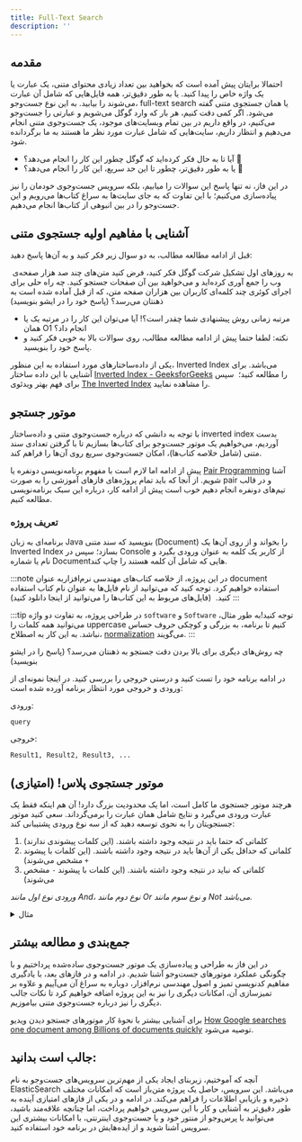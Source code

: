 ```yaml
---
title: Full-Text Search
description: ''
---
```


## مقدمه
احتمالا برایتان پیش آمده است که بخواهید بین تعداد زیادی محتوای متنی، یک عبارت یا یک واژه خاص را پیدا کنید. یا به طور دقیق‌تر، همه فایل‌هایی که شامل آن عبارت می‌شوند را بیابید.
به این نوع جست‌وجو، full-text search یا همان جستجوی متنی گفته می‌شود. اگر کمی دقت کنیم، هر بار که وارد گوگل می‌شویم و عبارتی را جست‌وجو می‌کنیم، در واقع داریم در بین تمام وبسایت‌های موجود، یک جست‌وجوی متنی انجام می‌دهیم و انتظار داریم، سایت‌هایی که شامل عبارت مورد نظر ما هستند به ما برگردانده شود.

* آیا تا به حال فکر کرده‌اید که گوگل چطور این کار را انجام می‌دهد؟ 🤔
* یا به طور دقیق‌تر، چطور تا این حد سریع، این کار را انجام می‌دهد؟ 🤯

در این فاز، نه تنها پاسخ این سوالات را میابیم، بلکه سرویس جست‌وجوی خودمان را نیز پیاده‌سازی می‌کنیم؛ با این تفاوت که به جای سایت‌ها به سراغ کتاب‌ها می‌رویم و این جست‌وجو را در بین انبوهی از کتاب‌ها انجام می‌دهیم.


## آشنایی با مفاهیم اولیه جستجوی متنی
قبل از ادامه مطالعه مطالب، به دو سوال زیر فکر کنید و به آن‌ها پاسخ دهید:

 به روز‌های اول تشکیل شرکت گوگل فکر کنید، فرض کنید متن‌های چند صد هزار صفحه‌ی وب را جمع آوری کرده‌اید و می‌خواهید بین آن صفحات جستجو کنید. چه راه حلی برای اجرای کوئری چند کلمه‌ای کاربران بین هزاران صفحه متن، که از قبل آماده شده است به ذهنتان می‌رسد؟ (پاسخ خود را در ایشو بنویسید)
 
* مرتبه زمانی روش پیشنهادی شما چقدر است؟! آیا می‌توان این کار را در مرتبه یک یا همان O1 انجام داد؟
* نکته: لطفا حتما پیش از ادامه مطالعه مطالب، روی سوالات بالا به خوبی فکر کنید و پاسخ خود را بنویسید.

یکی از داده‌ساختار‌های مورد استفاده به این منظور، Inverted Index می‌باشد. برای آشنایی با این داده ساختار [Inverted Index - GeeksforGeeks](https://www.geeksforgeeks.org/inverted-index/)
را مطالعه کنید؛  سپس برای فهم بهتر
ویدئوی [The Inverted Index](https://www.youtube.com/watch?v=bnP6TsqyF30)
را مشاهده نمایید.

## موتور جستجو
با توجه به دانشی که درباره جست‌وجوی متنی و داده‌ساختار inverted index بدست آوردیم، می‌خواهیم یک موتور جست‌وجو برای کتاب‌ها بسازیم تا با گرفتن تعدادی سند متنی (شامل خلاصه کتاب‌ها)، امکان جست‌وجوی سریع روی آن‌ها را فراهم کند.

پیش از ادامه اما لازم است با مفهوم برنامه‌نویسی دونفره یا [Pair Programming](https://martinfowler.com/articles/on-pair-programming.html) آشنا شویم. از آنجا که باید تمام پروژه‌های فاز‌های آموزشی را به صورت pair و در قالب تیم‌های دو‌نفره انجام دهیم خوب است پیش از ادامه کار، درباره این سبک برنامه‌نویسی مطالعه کنیم.

### تعریف پروژه
برنامه‌ای به زبان Java بنویسید که سند متنی (Document) را بخواند و از روی آن‌ها یک Inverted Index بسازد؛ سپس در Console از کاربر یک کلمه به عنوان ورودی بگیرد و نام یا شماره Documentهایی که شامل آن کلمه هستند را چاپ کند. 

:::note
در این پروژه، از خلاصه‌‌ کتاب‌های مهندسی نرم‌افزاربه عنوان document استفاده خواهیم کرد. توجه کنید که می‌توانید از نام فایل‌ها به عنوان نام کتاب استفاده کنید.  (فایل‌های مربوط به این کتاب‌ها را می‌توانید از اینجا دانلود کنید)
:::

:::tip
در طراحی پروژه، به تفاوت دو واژه `software` و `Software` توجه کنید!به طور مثال، می‌توانید همه کلمات را uppercase کنیم تا برنامه، به بزرگی و کوچکی حروف حساس نباشد. به این کار به اصطلاح،  [normalization](/) می‌گویند.
:::

چه روش‌های دیگری برای بالا بردن دقت جستجو به ذهنتان می‌رسد؟ (پاسخ را در ایشو بنویسید)


در ادامه برنامه خود را تست کنید و درستی خروجی را بررسی کنید. در اینجا نمونه‌ای از ورودی و خروجی مورد انتظار برنامه آورده شده است:

ورودی:
```
query
```

خروجی:
```
Result1, Result2, Result3, ...
```


## موتور جستجوی پلاس! (امتیازی)
هرچند موتور جستجوی ما کامل است، اما یک محدودیت بزرگ دارد! آن هم اینکه فقط یک عبارت ورودی می‌گیرد و نتایج شامل همان عبارت را برمی‌گرداند.
سعی کنید موتور جستجویتان را به نحوی توسعه دهید که از سه نوع ورودی پشتیبانی کند:

1. کلماتی که حتما باید در نتیجه وجود داشته باشند. (این کلمات پیشوندی ندارند)
1. کلماتی که حداقل یکی از آن‌ها باید در نتیجه وجود داشته باشند. (این کلمات با پیشوند `+` مشخص می‌شوند)
1. کلماتی که نباید در نتیجه وجود داشته باشند. (این کلمات با پیشوند `-` مشخص می‌شوند)

_ورودی نوع اول مانند And، نوع دوم مانند Or و نوع سوم مانند Not می‌باشد._

<details>
  <summary>مثال</summary>
      
```
get help +illness +disease -cough
```

با استفاده از Query بالا می‌توانیم کتاب‌هایی را پیدا کنیم که حتماً شامل عبارات `get` و `help` و همچنین حداقل یکی از عبارات `illness` و `disease` باشند و شامل عبارت `cough` نباشند.
</details>

## جمع‌بندی و مطالعه بیشتر
در این فاز به طراحی و پیاده‌سازی یک موتور جست‌وجوی ساده‌شده پرداختیم و با چگونگی عملکرد موتور‌های جست‌و‌جو آشنا شدیم. در ادامه و در فاز‌های بعد، با یادگیری مفاهیم کد‌نویسی تمیز و اصول مهندسی نرم‌افزار، دوباره به سراغ آن می‌آییم و علاوه بر تمیز‌سازی آن، امکانات دیگری را نیز به این پروژه اضافه خواهیم کرد تا نکات جالب‌ دیگری را نیز درباره جست‌وجوی متنی بیاموزیم.

برای آشنایی بیشتر با نحوۀ کار موتور‌های جستجو دیدن ویدیو [How Google searches one document among Billions of documents quickly](https://www.youtube.com/watch?v=CeGtqouT8eA)
توصیه می‌شود.


## جالب است بدانید:
آنچه که آموختیم، زیربنای ایجاد یکی از مهم‌ترین سرویس‌های جست‌وجو به نام ElasticSearch می‌باشد. این سرویس، حاصل یک پروژه متن‌باز است که امکانات مختلف ذخیره و بازیابی اطلاعات را  فراهم می‌کند. در ادامه و در یکی از فاز‌های امتیازی آینده به طور دقیق‌تر به آشنایی و کار با این سرویس خواهیم پرداخت، اما چنانچه علاقه‌مند باشید، می‌توانید با پرس‌و‌جو از منتور خود و یا جست‌وجوی اینترنتی، با امکانات بیشتری این سرویس آشنا شوید و از ایده‌هایش در برنامه خود استفاده کنید.
